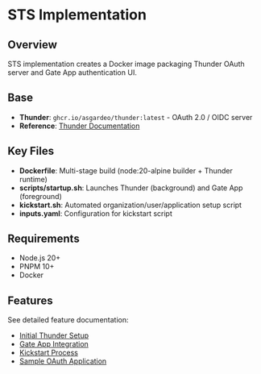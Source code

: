 # STS Implementation

## Overview

STS implementation creates a Docker image packaging Thunder OAuth server and Gate App authentication UI.

## Base

- **Thunder**: `ghcr.io/asgardeo/thunder:latest` - OAuth 2.0 / OIDC server
- **Reference**: [Thunder Documentation](https://github.com/asgardeo/thunder)

## Key Files

- **Dockerfile**: Multi-stage build (node:20-alpine builder + Thunder runtime)
- **scripts/startup.sh**: Launches Thunder (background) and Gate App (foreground)
- **kickstart.sh**: Automated organization/user/application setup script
- **inputs.yaml**: Configuration for kickstart script

## Requirements

- Node.js 20+
- PNPM 10+
- Docker

## Features

See detailed feature documentation:

- [Initial Thunder Setup](impls/initial-thunder-setup.md)
- [Gate App Integration](impls/gate-app-integration.md)
- [Kickstart Process](impls/kickstart-process.md)
- [Sample OAuth Application](impls/sample-oauth-app.md)
